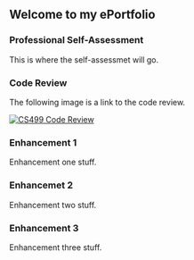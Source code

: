 ## Welcome to my ePortfolio

### Professional Self-Assessment

This is where the self-assessmet will go.

### Code Review

The following image is a link to the code review.

[![CS499 Code Review](https://i.imgur.com/QBLhuz7.png)](https://youtu.be/FqF6p_0CEmE "CS499 Code Review")

### Enhancement 1

Enhancement one stuff.

### Enhancemet 2

Enhancement two stuff.

### Enhancement 3

Enhancement three stuff.
